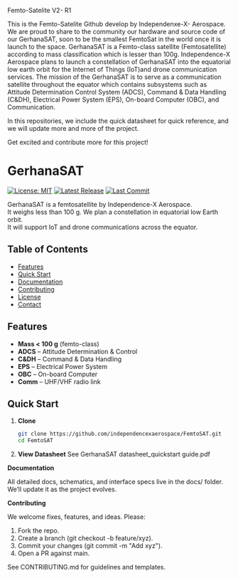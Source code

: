 Femto-Satelite V2- R1

This is the Femto-Satelite Github develop by Independenxe-X- Aerospace. We are proud to share to the community our hardware and source code of our GerhanaSAT, soon to be the smallest FemtoSat in the world once it is launch to the space. GerhanaSAT is a Femto-class satellite (Femtosatellite) according to mass classification which is lesser than 100g. Independence-X Aerospace plans to launch a constellation of GerhanaSAT into the equatorial low earth orbit for the Internet of Things (IoT)and drone communication services. The mission of the GerhanaSAT is to serve as a communication satellite throughout the equator which contains subsystems such as Attitude Determination Control System (ADCS), Command & Data Handling (C&DH), Electrical Power System (EPS), On-board Computer (OBC), and Communication.

In this repositories, we include the quick datasheet for quick reference, and we will update more and more of the project.

Get excited and contribute more for this project!

# GerhanaSAT

[![License: MIT](https://img.shields.io/badge/License-MIT-blue)](LICENSE) [![Latest Release](https://img.shields.io/github/v/release/independencexaerospace/FemtoSAT)](https://github.com/independencexaerospace/FemtoSAT/releases) [![Last Commit](https://img.shields.io/github/last-commit/independencexaerospace/FemtoSAT)](https://github.com/independencexaerospace/FemtoSAT/commits/main)

GerhanaSAT is a femtosatellite by Independence-X Aerospace.  
It weighs less than 100 g. We plan a constellation in equatorial low Earth orbit.  
It will support IoT and drone communications across the equator.

## Table of Contents

- [Features](#features)  
- [Quick Start](#quick-start)  
- [Documentation](#documentation)  
- [Contributing](#contributing)  
- [License](#license)  
- [Contact](#contact)

## Features

- **Mass < 100 g** (femto-class)  
- **ADCS** – Attitude Determination & Control  
- **C&DH** – Command & Data Handling  
- **EPS** – Electrical Power System  
- **OBC** – On-board Computer  
- **Comm** – UHF/VHF radio link  

## Quick Start

1. **Clone**  
   ```bash
   git clone https://github.com/independencexaerospace/FemtoSAT.git
   cd FemtoSAT
2. **View Datasheet**
   See GerhanaSAT datasheet_quickstart guide.pdf

**Documentation**

All detailed docs, schematics, and interface specs live in the docs/ folder.
We’ll update it as the project evolves.

**Contributing**

We welcome fixes, features, and ideas. Please:

1. Fork the repo.
2. Create a branch (git checkout -b feature/xyz).
3. Commit your changes (git commit -m "Add xyz").
4. Open a PR against main.

See CONTRIBUTING.md for guidelines and templates.
   

